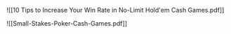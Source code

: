 ![[10 Tips to Increase Your Win Rate in No-Limit Hold'em Cash Games.pdf]]

![[Small-Stakes-Poker-Cash-Games.pdf]]